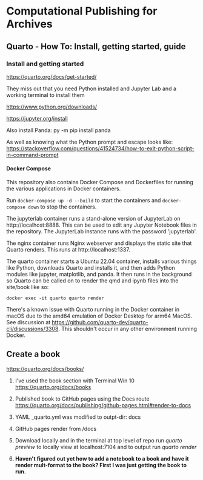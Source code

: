 # Computational Publishing for Archives

## Quarto - How To: Install, getting started, guide

### Install and getting started

<https://quarto.org/docs/get-started/>

They miss out that you need Python installed and Jupyter Lab and a working
terminal to install them

<https://www.python.org/downloads/>

<https://jupyter.org/install>

Also install Panda: py -m pip install panda

As well as knowing what the Python prompt and escape looks like:
<https://stackoverflow.com/questions/41524734/how-to-exit-python-script-in-command-prompt>

#### Docker Compose

This repository also contains Docker Compose and Dockerfiles for running the various applications in Docker containers.

Run `docker-compose up -d --build` to start the containers and `docker-compose down` to stop the containers.

The jupyterlab container runs a stand-alone version of JupyterLab on http://localhost:8888. This can be used to edit any Jupyter Notebook files in the repository. The JupyterLab instance runs with the password 'jupyterlab'.

The nginx container runs Nginx webserver and displays the static site that Quarto renders. This runs at http://localhost:1337.

The quarto container starts a Ubuntu 22.04 container, installs various things like Python, downloads Quarto and installs it, and then adds Python modules like jupyter, matplotlib, and panda. It then runs in the background so Quarto can be called on to render the qmd and ipynb files into the site/book like so:

`docker exec -it quarto quarto render` 

There's a known issue with Quarto running in the Docker container in macOS due to the amd64 emulation of Docker Desktop for arm64 MacOS. See discussion at https://github.com/quarto-dev/quarto-cli/discussions/3308. This shouldn't occur in any other environment running Docker.

## Create a book

<https://quarto.org/docs/books/>

1. I've used the book section with Terminal Win 10
<https://quarto.org/docs/books>

1.  Published book to GitHub pages using the Docs route
    <https://quarto.org/docs/publishing/github-pages.html#render-to-docs>

2.  YAML \_quarto.yml was modified to outpt-dir: docs

3.  GitHub pages render from /docs

4.  Download locally and in the terminal at top level of repo run *quarto
    preview* to locally view at localhost:7104 and to output run *quarto render*

5.  **Haven't figured out yet how to add a notebook to a book and have it render
    mult-format to the book? First I was just getting the book to run.**
